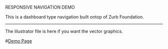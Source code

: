 
RESPONSIVE NAVIGATION DEMO

This is a dashboard type navigation built ontop of Zurb Foundation.

------------------------------------------------------------------

The illustrator file is here if you want the vector graphics.


#[Demo Page](http://yo.kellynloehr.com/demos/pretty-navigation)
